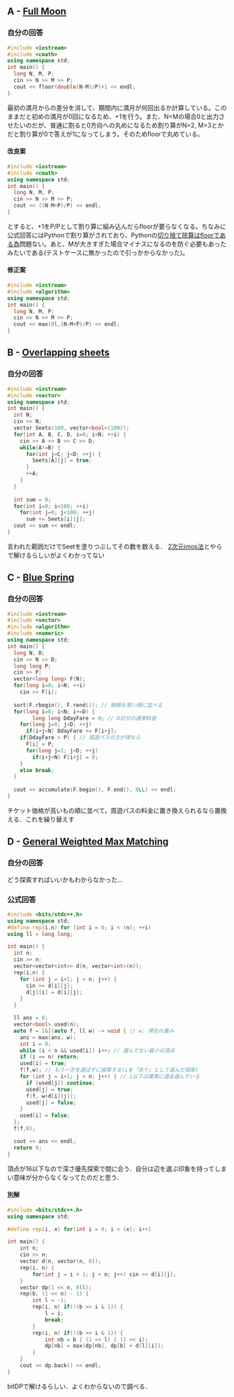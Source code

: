 ## A - [Full Moon](https://atcoder.jp/contests/abc318/tasks/abc318_a)

### 自分の回答
```C++
#include <iostream>
#include <cmath>
using namespace std;
int main() {
  long N, M, P;
  cin >> N >> M >> P;
  cout << floor(double(N-M)/P)+1 << endl;
}
```
最初の満月からの差分を消して、期間内に満月が何回出るか計算している。このままだと初めの満月が0回になるため、+1を行う。また、N<Mの場合0と出力させたいのだが、普通に割ると0方向への丸めになるため割り算がN=2, M=3とかだと割り算が0で答えが1になってしまう。そのためfloorで丸めている。
#### 改良案
```C++
#include <iostream>
#include <cmath>
using namespace std;
int main() {
  long N, M, P;
  cin >> N >> M >> P;
  cout << ((N-M+P)/P) << endl;
}
```
とすると、+1をP/Pとして割り算に組み込んだらfloorが要らなくなる。ちなみに公式回答にはPythonで割り算がされており、Pythonの[切り捨て除算はfloorである為](https://qiita.com/quwtoy/items/d74fbeac4545531f0f0a)問題ない。あと、Mが大きすぎた場合マイナスになるのを防ぐ必要もあったみたいである(テストケースに無かったので引っかからなかった)。
#### 修正案
```C++
#include <iostream>
#include <algorithm>
using namespace std;
int main() {
  long N, M, P;
  cin >> N >> M >> P;
  cout << max(0l,(N-M+P)/P) << endl;
}
```

## B - [Overlapping sheets](https://atcoder.jp/contests/abc318/tasks/abc318_b)

### 自分の回答
```C++
#include <iostream>
#include <vector>
using namespace std;
int main() {
  int N;
  cin >> N;
  vector Seets(100, vector<bool>(100));
  for(int A, B, C, D, i=0; i<N; ++i) {
    cin >> A >> B >> C >> D;
    while(A!=B) {
      for(int j=C; j<D; ++j) {
        Seets[A][j] = true;
      }
      ++A;
    }
  }
  
  int sum = 0;
  for(int i=0; i<100; ++i)
    for(int j=0; j<100; ++j)
      sum += Seets[i][j];
  cout << sum << endl;
}
```
言われた範囲だけでSeetを塗りつぶしてその数を数える．
[2次元imos法](https://atcoder.jp/contests/abc318/editorial/7092)とやらで解けるらしいがよくわかってない

## C - [Blue Spring](https://atcoder.jp/contests/abc318/tasks/abc318_c)

### 自分の回答
```C++
#include <iostream>
#include <vector>
#include <algorithm>
#include <numeric>
using namespace std;
int main() {
  long N, D;
  cin >> N >> D;
  long long P;
  cin >> P;
  vector<long long> F(N);
  for(long i=0; i<N; ++i)
    cin >> F[i];
  
  sort(F.rbegin(), F.rend()); // 価格を高い順に並べる
  for(long i=0; i<N; i+=D) {
	    long long DdayFare = 0; // D日分の通常料金
    for(long j=0; j<D; ++j)
      if(i+j<N) DdayFare += F[i+j];
    if(DdayFare > P) { // 周遊パスの方が得なら
      F[i] = P;
      for(long j=1; j<D; ++j)
        if(i+j<N) F[i+j] = 0;
    }
    else break;
  }
  
  cout << accumulate(F.begin(), F.end(), 0LL) << endl;
}
```
チケット価格が高いもの順に並べて，周遊パスの料金に置き換えられるなら置換える．これを繰り替えす

## D - [General Weighted Max Matching](https://atcoder.jp/contests/abc318/tasks/abc318_d)

### 自分の回答
どう探索すればいいかもわからなかった...

### 公式回答
```C++
#include <bits/stdc++.h>
using namespace std;
#define rep(i,n) for (int i = 0; i < (n); ++i)
using ll = long long;

int main() {
  int n;
  cin >> n;
  vector<vector<int>> d(n, vector<int>(n));
  rep(i,n) {
    for (int j = i+1; j < n; j++) {
      cin >> d[i][j];
      d[j][i] = d[i][j];
    }
  }

  ll ans = 0;
  vector<bool> used(n);
  auto f = [&](auto f, ll w) -> void { // w: 現在の重み
    ans = max(ans, w);
    int i = 0;
    while (i < n && used[i]) i++; // 選んでない最小の頂点
    if (i == n) return;
    used[i] = true;
    f(f,w); // もう一方を選ばずに探索する(iを「余り」として選んだ探索)
    for (int j = i+1; j < n; j++) { // i以下は確実に過去選んでいる
      if (used[j]) continue;
      used[j] = true;
      f(f, w+d[i][j]);
      used[j] = false;
    }
    used[i] = false;
  };
  f(f,0);

  cout << ans << endl;
  return 0;
}
```
頂点が16以下なので深さ優先探索で間に合う．自分は辺を選ぶ印象を持ってしまい意味が分からなくなってたのだと思う．

#### 別解
```C++
#include <bits/stdc++.h>
using namespace std;

#define rep(i, x) for(int i = 0; i < (x); i++)

int main() {
	int n;
	cin >> n;
	vector d(n, vector(n, 0));
	rep(i, n) {
		for(int j = i + 1; j < n; j++) cin >> d[i][j];
	}
	vector dp(1 << n, 0ll);
	rep(b, (1 << n) - 1) {
		int l = -1;
		rep(i, n) if(!(b >> i & 1)) {
			l = i;
			break;
		}
		rep(i, n) if(!(b >> i & 1)) {
			int nb = b | (1 << l) | (1 << i);
			dp[nb] = max(dp[nb], dp[b] + d[l][i]);
		}
	}
	cout << dp.back() << endl;
}
```
bitDPで解けるらしい．よくわからないので調べる．